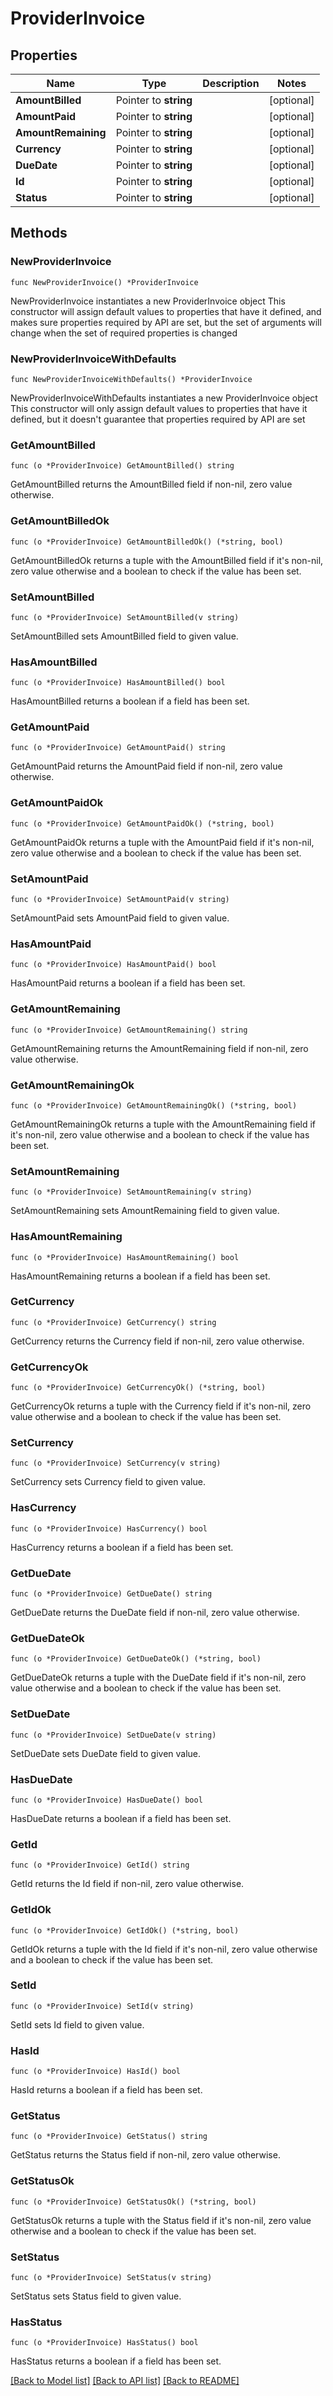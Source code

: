 # ProviderInvoice

## Properties

Name | Type | Description | Notes
------------ | ------------- | ------------- | -------------
**AmountBilled** | Pointer to **string** |  | [optional] 
**AmountPaid** | Pointer to **string** |  | [optional] 
**AmountRemaining** | Pointer to **string** |  | [optional] 
**Currency** | Pointer to **string** |  | [optional] 
**DueDate** | Pointer to **string** |  | [optional] 
**Id** | Pointer to **string** |  | [optional] 
**Status** | Pointer to **string** |  | [optional] 

## Methods

### NewProviderInvoice

`func NewProviderInvoice() *ProviderInvoice`

NewProviderInvoice instantiates a new ProviderInvoice object
This constructor will assign default values to properties that have it defined,
and makes sure properties required by API are set, but the set of arguments
will change when the set of required properties is changed

### NewProviderInvoiceWithDefaults

`func NewProviderInvoiceWithDefaults() *ProviderInvoice`

NewProviderInvoiceWithDefaults instantiates a new ProviderInvoice object
This constructor will only assign default values to properties that have it defined,
but it doesn't guarantee that properties required by API are set

### GetAmountBilled

`func (o *ProviderInvoice) GetAmountBilled() string`

GetAmountBilled returns the AmountBilled field if non-nil, zero value otherwise.

### GetAmountBilledOk

`func (o *ProviderInvoice) GetAmountBilledOk() (*string, bool)`

GetAmountBilledOk returns a tuple with the AmountBilled field if it's non-nil, zero value otherwise
and a boolean to check if the value has been set.

### SetAmountBilled

`func (o *ProviderInvoice) SetAmountBilled(v string)`

SetAmountBilled sets AmountBilled field to given value.

### HasAmountBilled

`func (o *ProviderInvoice) HasAmountBilled() bool`

HasAmountBilled returns a boolean if a field has been set.

### GetAmountPaid

`func (o *ProviderInvoice) GetAmountPaid() string`

GetAmountPaid returns the AmountPaid field if non-nil, zero value otherwise.

### GetAmountPaidOk

`func (o *ProviderInvoice) GetAmountPaidOk() (*string, bool)`

GetAmountPaidOk returns a tuple with the AmountPaid field if it's non-nil, zero value otherwise
and a boolean to check if the value has been set.

### SetAmountPaid

`func (o *ProviderInvoice) SetAmountPaid(v string)`

SetAmountPaid sets AmountPaid field to given value.

### HasAmountPaid

`func (o *ProviderInvoice) HasAmountPaid() bool`

HasAmountPaid returns a boolean if a field has been set.

### GetAmountRemaining

`func (o *ProviderInvoice) GetAmountRemaining() string`

GetAmountRemaining returns the AmountRemaining field if non-nil, zero value otherwise.

### GetAmountRemainingOk

`func (o *ProviderInvoice) GetAmountRemainingOk() (*string, bool)`

GetAmountRemainingOk returns a tuple with the AmountRemaining field if it's non-nil, zero value otherwise
and a boolean to check if the value has been set.

### SetAmountRemaining

`func (o *ProviderInvoice) SetAmountRemaining(v string)`

SetAmountRemaining sets AmountRemaining field to given value.

### HasAmountRemaining

`func (o *ProviderInvoice) HasAmountRemaining() bool`

HasAmountRemaining returns a boolean if a field has been set.

### GetCurrency

`func (o *ProviderInvoice) GetCurrency() string`

GetCurrency returns the Currency field if non-nil, zero value otherwise.

### GetCurrencyOk

`func (o *ProviderInvoice) GetCurrencyOk() (*string, bool)`

GetCurrencyOk returns a tuple with the Currency field if it's non-nil, zero value otherwise
and a boolean to check if the value has been set.

### SetCurrency

`func (o *ProviderInvoice) SetCurrency(v string)`

SetCurrency sets Currency field to given value.

### HasCurrency

`func (o *ProviderInvoice) HasCurrency() bool`

HasCurrency returns a boolean if a field has been set.

### GetDueDate

`func (o *ProviderInvoice) GetDueDate() string`

GetDueDate returns the DueDate field if non-nil, zero value otherwise.

### GetDueDateOk

`func (o *ProviderInvoice) GetDueDateOk() (*string, bool)`

GetDueDateOk returns a tuple with the DueDate field if it's non-nil, zero value otherwise
and a boolean to check if the value has been set.

### SetDueDate

`func (o *ProviderInvoice) SetDueDate(v string)`

SetDueDate sets DueDate field to given value.

### HasDueDate

`func (o *ProviderInvoice) HasDueDate() bool`

HasDueDate returns a boolean if a field has been set.

### GetId

`func (o *ProviderInvoice) GetId() string`

GetId returns the Id field if non-nil, zero value otherwise.

### GetIdOk

`func (o *ProviderInvoice) GetIdOk() (*string, bool)`

GetIdOk returns a tuple with the Id field if it's non-nil, zero value otherwise
and a boolean to check if the value has been set.

### SetId

`func (o *ProviderInvoice) SetId(v string)`

SetId sets Id field to given value.

### HasId

`func (o *ProviderInvoice) HasId() bool`

HasId returns a boolean if a field has been set.

### GetStatus

`func (o *ProviderInvoice) GetStatus() string`

GetStatus returns the Status field if non-nil, zero value otherwise.

### GetStatusOk

`func (o *ProviderInvoice) GetStatusOk() (*string, bool)`

GetStatusOk returns a tuple with the Status field if it's non-nil, zero value otherwise
and a boolean to check if the value has been set.

### SetStatus

`func (o *ProviderInvoice) SetStatus(v string)`

SetStatus sets Status field to given value.

### HasStatus

`func (o *ProviderInvoice) HasStatus() bool`

HasStatus returns a boolean if a field has been set.


[[Back to Model list]](../README.md#documentation-for-models) [[Back to API list]](../README.md#documentation-for-api-endpoints) [[Back to README]](../README.md)


